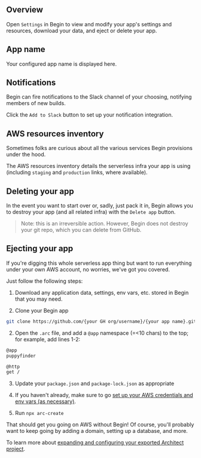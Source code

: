 ## Overview

Open `Settings` in Begin to view and modify your app's settings and resources, download your data, and eject or delete your app.


## App name

Your configured app name is displayed here.


## Notifications

Begin can fire notifications to the Slack channel of your choosing, notifying members of new builds.

Click the `Add to Slack` button to set up your notification integration.


## AWS resources inventory

Sometimes folks are curious about all the various services Begin provisions under the hood.

The AWS resources inventory details the serverless infra your app is using (including `staging` and `production` links, where available).


## Deleting your app

In the event you want to start over or, sadly, just pack it in, Begin allows you to destroy your app (and all related infra) with the `Delete app` button.

> Note: this is an irreversible action. However, Begin does not destroy your git repo, which you can delete from GitHub.


## Ejecting your app

If you're digging this whole serverless app thing but want to run everything under your own AWS account, no worries, we've got you covered.

Just follow the following steps:

1. Download any application data, settings, env vars, etc. stored in Begin that you may need.

2. Clone your Begin app

```bash
git clone https://github.com/{your GH org/username}/{your app name}.git
```

2. Open the `.arc` file, and add a `@app` namespace (=<10 chars) to the top; for example, add lines 1-2:

```bash
@app
puppyfinder

@http
get /
```

3. Update your `package.json` and `package-lock.json` as appropriate

4. If you haven't already, make sure to go [set up your AWS credentials and env vars (as necessary)](https://arc.codes/quickstart).

5. Run `npx arc-create`

That should get you going on AWS without Begin! Of course, you'll probably want to keep going by adding a domain, setting up a database, and more.

To learn more about [expanding and configuring your exported Architect project](https://arc.codes/).
